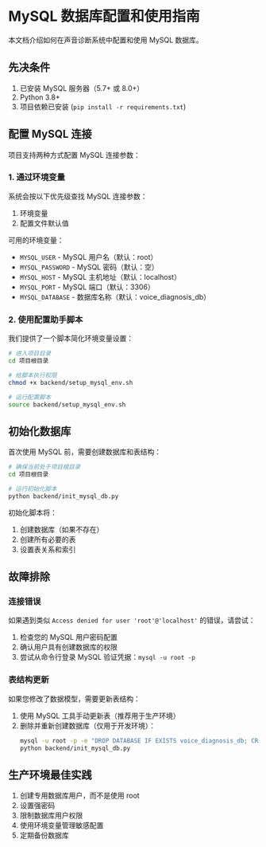 # MySQL 数据库配置和使用指南

本文档介绍如何在声音诊断系统中配置和使用 MySQL 数据库。

## 先决条件

1. 已安装 MySQL 服务器（5.7+ 或 8.0+）
2. Python 3.8+
3. 项目依赖已安装 (`pip install -r requirements.txt`)

## 配置 MySQL 连接

项目支持两种方式配置 MySQL 连接参数：

### 1. 通过环境变量

系统会按以下优先级查找 MySQL 连接参数：
1. 环境变量
2. 配置文件默认值

可用的环境变量：
- `MYSQL_USER` - MySQL 用户名（默认：root）
- `MYSQL_PASSWORD` - MySQL 密码（默认：空）
- `MYSQL_HOST` - MySQL 主机地址（默认：localhost）
- `MYSQL_PORT` - MySQL 端口（默认：3306）
- `MYSQL_DATABASE` - 数据库名称（默认：voice_diagnosis_db）

### 2. 使用配置助手脚本

我们提供了一个脚本简化环境变量设置：

```bash
# 进入项目目录
cd 项目根目录

# 给脚本执行权限
chmod +x backend/setup_mysql_env.sh

# 运行配置脚本
source backend/setup_mysql_env.sh
```

## 初始化数据库

首次使用 MySQL 前，需要创建数据库和表结构：

```bash
# 确保当前处于项目根目录
cd 项目根目录

# 运行初始化脚本
python backend/init_mysql_db.py
```

初始化脚本将：
1. 创建数据库（如果不存在）
2. 创建所有必要的表
3. 设置表关系和索引

## 故障排除

### 连接错误

如果遇到类似 `Access denied for user 'root'@'localhost'` 的错误，请尝试：

1. 检查您的 MySQL 用户密码配置
2. 确认用户具有创建数据库的权限
3. 尝试从命令行登录 MySQL 验证凭据：`mysql -u root -p`

### 表结构更新

如果您修改了数据模型，需要更新表结构：

1. 使用 MySQL 工具手动更新表（推荐用于生产环境）
2. 删除并重新创建数据库（仅用于开发环境）：
   ```bash
   mysql -u root -p -e "DROP DATABASE IF EXISTS voice_diagnosis_db; CREATE DATABASE voice_diagnosis_db CHARACTER SET utf8mb4 COLLATE utf8mb4_unicode_ci;"
   python backend/init_mysql_db.py
   ```

## 生产环境最佳实践

1. 创建专用数据库用户，而不是使用 root
2. 设置强密码
3. 限制数据库用户权限
4. 使用环境变量管理敏感配置
5. 定期备份数据库 